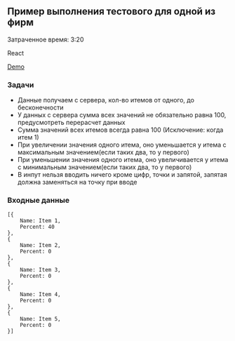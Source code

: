 ## Пример выполнения тестового для одной из фирм 
Затраченное время: 3:20

React

[Demo](https://sesedgy.github.io/range-bars/)

### Задачи
* Данные получаем с сервера, кол-во итемов от одного, до бесконечности
* У данных с сервера сумма всех значений не обязательно равна 100, предусмотреть перерасчет данных
* Сумма значений всех итемов всегда равна 100 (Исключение: когда итем 1)
* При увеличении значения одного итема, оно уменьшается у итема с максимальным значением(если таких два, то у первого)
* При уменьшении значения одного итема, оно увеличивается у итема с минимальным значением(если таких два, то у первого)
* В инпут нельзя вводить ничего кроме цифр, точки и запятой, запятая должна заменяться на точку при вводе

### Входные данные
```
[{
	Name: Item 1,
	Percent: 40
},	
{
	Name: Item 2,
	Percent: 0
},	
{
	Name: Item 3,
	Percent: 0
},	
{
	Name: Item 4,
	Percent: 0
},	
{
	Name: Item 5,
	Percent: 0
}]
```

